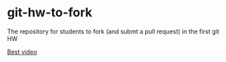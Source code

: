 git-hw-to-fork
==============

The repository for students to fork (and submt a pull request) in the first git HW

[Best video](https://www.youtube.com/watch?v=q6EoRBvdVPQ)

